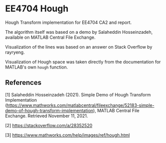 # EE4704 Hough
Hough Transform implementation for EE4704 CA2 and report.

The algorithm itself was based on a demo by Salaheddin Hosseinzadeh, available on MATLAB Central File Exchange. 

Visualization of the lines was based on an answer on Stack Overflow by rayryeng.

Visualization of Hough space was taken directly from the documentation for MATLAB's own `hough` function.

## References

[1] Salaheddin Hosseinzadeh (2021). Simple Demo of Hough Transform Implementation (https://www.mathworks.com/matlabcentral/fileexchange/52183-simple-demo-of-hough-transform-implementation), MATLAB Central File Exchange. Retrieved November 11, 2021.

[2] https://stackoverflow.com/a/28352520

[3] https://www.mathworks.com/help/images/ref/hough.html
